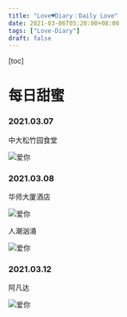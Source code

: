 ```yaml
---
title: "Love♥Diary：Daily Love"
date: 2021-03-06T05:20:00+08:00
tags: ["Love-Diary"]
draft: false
---
```


[toc]

# 每日甜蜜

### 2021.03.07

中大松竹园食堂

![爱你](https://mylovelyella-1304535408.cos.ap-guangzhou.myqcloud.com/blog/public/2021_03_07_%E9%A3%9F%E5%A0%82.jpg)



### 2021.03.08

华师大厦酒店

![爱你](https://mylovelyella-1304535408.cos.ap-guangzhou.myqcloud.com/blog/public/2021_03_08_%E5%8D%8E%E5%B8%88.jpg)



人潮汹涌

![爱你](https://mylovelyella-1304535408.cos.ap-guangzhou.myqcloud.com/blog/public/2021_03_08_%E4%BA%BA%E6%BD%AE%E6%B1%B9%E6%B6%8C.jpg)



### 2021.03.12

阿凡达

![爱你](https://mylovelyella-1304535408.cos.ap-guangzhou.myqcloud.com/blog/public/2021_03_13_%E9%98%BF%E5%87%A1%E8%BE%BE.jpg)


